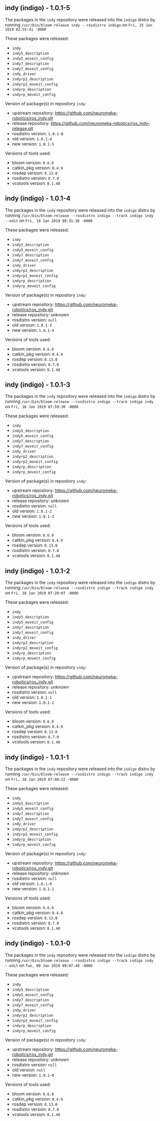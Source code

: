 ## indy (indigo) - 1.0.1-5

The packages in the `indy` repository were released into the `indigo` distro by running `/usr/bin/bloom-release indy --rosdistro indigo` on `Fri, 25 Jan 2019 02:55:41 -0000`

These packages were released:
- `indy`
- `indy5_description`
- `indy5_moveit_config`
- `indy7_description`
- `indy7_moveit_config`
- `indy_driver`
- `indyrp2_description`
- `indyrp2_moveit_config`
- `indyrp_description`
- `indyrp_moveit_config`

Version of package(s) in repository `indy`:

- upstream repository: https://github.com/neuromeka-robotics/ros_indy.git
- release repository: https://github.com/neuromeka-robotics/ros_indy-release.git
- rosdistro version: `1.0.1-0`
- old version: `1.0.1-4`
- new version: `1.0.1-5`

Versions of tools used:

- bloom version: `0.6.9`
- catkin_pkg version: `0.4.9`
- rosdep version: `0.13.0`
- rosdistro version: `0.7.0`
- vcstools version: `0.1.40`


## indy (indigo) - 1.0.1-4

The packages in the `indy` repository were released into the `indigo` distro by running `/usr/bin/bloom-release --rosdistro indigo --track indigo indy --edit` on `Fri, 18 Jan 2019 08:31:36 -0000`

These packages were released:
- `indy`
- `indy5_description`
- `indy5_moveit_config`
- `indy7_description`
- `indy7_moveit_config`
- `indy_driver`
- `indyrp2_description`
- `indyrp2_moveit_config`
- `indyrp_description`
- `indyrp_moveit_config`

Version of package(s) in repository `indy`:

- upstream repository: https://github.com/neuromeka-robotics/ros_indy.git
- release repository: unknown
- rosdistro version: `null`
- old version: `1.0.1-3`
- new version: `1.0.1-4`

Versions of tools used:

- bloom version: `0.6.9`
- catkin_pkg version: `0.4.9`
- rosdep version: `0.13.0`
- rosdistro version: `0.7.0`
- vcstools version: `0.1.40`


## indy (indigo) - 1.0.1-3

The packages in the `indy` repository were released into the `indigo` distro by running `/usr/bin/bloom-release --rosdistro indigo --track indigo indy` on `Fri, 18 Jan 2019 07:59:30 -0000`

These packages were released:
- `indy`
- `indy5_description`
- `indy5_moveit_config`
- `indy7_description`
- `indy7_moveit_config`
- `indy_driver`
- `indyrp2_description`
- `indyrp2_moveit_config`
- `indyrp_description`
- `indyrp_moveit_config`

Version of package(s) in repository `indy`:

- upstream repository: https://github.com/neuromeka-robotics/ros_indy.git
- release repository: unknown
- rosdistro version: `null`
- old version: `1.0.1-2`
- new version: `1.0.1-3`

Versions of tools used:

- bloom version: `0.6.9`
- catkin_pkg version: `0.4.9`
- rosdep version: `0.13.0`
- rosdistro version: `0.7.0`
- vcstools version: `0.1.40`


## indy (indigo) - 1.0.1-2

The packages in the `indy` repository were released into the `indigo` distro by running `/usr/bin/bloom-release --rosdistro indigo --track indigo indy` on `Fri, 18 Jan 2019 07:28:07 -0000`

These packages were released:
- `indy`
- `indy5_description`
- `indy5_moveit_config`
- `indy7_description`
- `indy7_moveit_config`
- `indy_driver`
- `indyrp2_description`
- `indyrp2_moveit_config`
- `indyrp_description`
- `indyrp_moveit_config`

Version of package(s) in repository `indy`:

- upstream repository: https://github.com/neuromeka-robotics/ros_indy.git
- release repository: unknown
- rosdistro version: `null`
- old version: `1.0.1-1`
- new version: `1.0.1-2`

Versions of tools used:

- bloom version: `0.6.9`
- catkin_pkg version: `0.4.9`
- rosdep version: `0.13.0`
- rosdistro version: `0.7.0`
- vcstools version: `0.1.40`


## indy (indigo) - 1.0.1-1

The packages in the `indy` repository were released into the `indigo` distro by running `/usr/bin/bloom-release --rosdistro indigo --track indigo indy` on `Fri, 18 Jan 2019 07:06:22 -0000`

These packages were released:
- `indy`
- `indy5_description`
- `indy5_moveit_config`
- `indy7_description`
- `indy7_moveit_config`
- `indy_driver`
- `indyrp2_description`
- `indyrp2_moveit_config`
- `indyrp_description`
- `indyrp_moveit_config`

Version of package(s) in repository `indy`:

- upstream repository: https://github.com/neuromeka-robotics/ros_indy.git
- release repository: unknown
- rosdistro version: `null`
- old version: `1.0.1-0`
- new version: `1.0.1-1`

Versions of tools used:

- bloom version: `0.6.9`
- catkin_pkg version: `0.4.9`
- rosdep version: `0.13.0`
- rosdistro version: `0.7.0`
- vcstools version: `0.1.40`


## indy (indigo) - 1.0.1-0

The packages in the `indy` repository were released into the `indigo` distro by running `/usr/bin/bloom-release --rosdistro indigo --track indigo indy --edit` on `Tue, 08 Jan 2019 09:07:48 -0000`

These packages were released:
- `indy`
- `indy5_description`
- `indy5_moveit_config`
- `indy7_description`
- `indy7_moveit_config`
- `indy_driver`
- `indyrp2_description`
- `indyrp2_moveit_config`
- `indyrp_description`
- `indyrp_moveit_config`

Version of package(s) in repository `indy`:

- upstream repository: https://github.com/neuromeka-robotics/ros_indy.git
- release repository: unknown
- rosdistro version: `null`
- old version: `null`
- new version: `1.0.1-0`

Versions of tools used:

- bloom version: `0.6.9`
- catkin_pkg version: `0.4.9`
- rosdep version: `0.13.0`
- rosdistro version: `0.7.0`
- vcstools version: `0.1.40`


